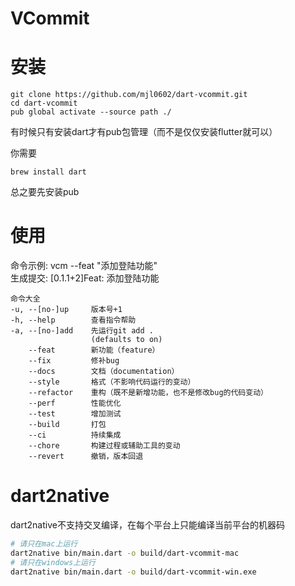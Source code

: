 

# VCommit

# 安装

```shell
git clone https://github.com/mjl0602/dart-vcommit.git
cd dart-vcommit
pub global activate --source path ./
```

有时候只有安装dart才有pub包管理（而不是仅仅安装flutter就可以）

你需要
```
brew install dart
```

总之要先安装pub

# 使用

命令示例: vcm --feat "添加登陆功能"  
生成提交: [0.1.1+2]Feat: 添加登陆功能
```
命令大全
-u, --[no-]up     版本号+1
-h, --help        查看指令帮助
-a, --[no-]add    先运行git add .
                  (defaults to on)
    --feat        新功能（feature）
    --fix         修补bug
    --docs        文档（documentation）
    --style       格式（不影响代码运行的变动）
    --refactor    重构（既不是新增功能，也不是修改bug的代码变动）
    --perf        性能优化
    --test        增加测试
    --build       打包
    --ci          持续集成
    --chore       构建过程或辅助工具的变动
    --revert      撤销，版本回退
```
# dart2native

dart2native不支持交叉编译，在每个平台上只能编译当前平台的机器码

```bash
# 请只在mac上运行
dart2native bin/main.dart -o build/dart-vcommit-mac
# 请只在windows上运行
dart2native bin/main.dart -o build/dart-vcommit-win.exe
```
